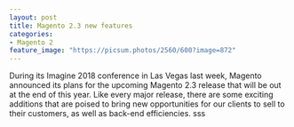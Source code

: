 ```yaml
---
layout: post
title: Magento 2.3 new features
categories:
- Magento 2
feature_image: "https://picsum.photos/2560/600?image=872"
---
```


During its Imagine 2018 conference in Las Vegas last week, Magento announced its plans for the upcoming Magento 2.3 release that will be out at the end of this year. Like every major release, there are some exciting additions that are poised to bring new opportunities for our clients to sell to their customers, as well as back-end efficiencies.   sss
